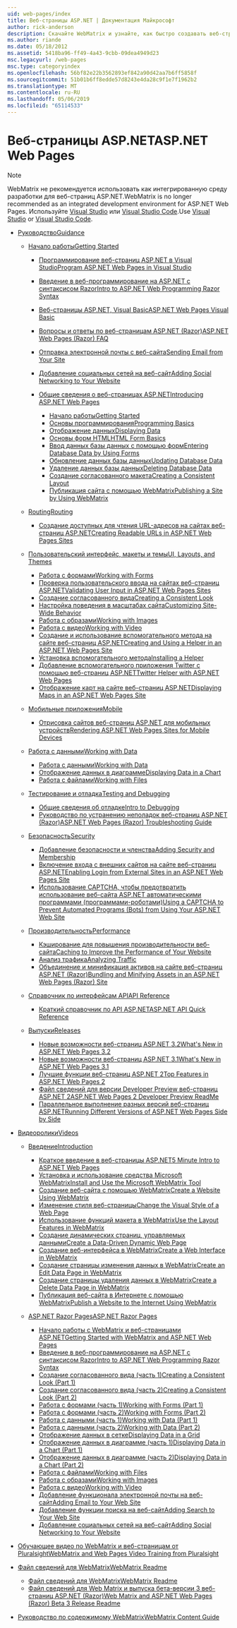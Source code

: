 ```yaml
---
uid: web-pages/index
title: Веб-страницы ASP.NET | Документация Майкрософт
author: rick-anderson
description: Скачайте WebMatrix и узнайте, как быстро создавать веб-страниц в простой способ объединения серверного кода с HTML.
ms.author: riande
ms.date: 05/18/2012
ms.assetid: 5418ba96-ff49-4a43-9cbb-09dea4949d23
msc.legacyurl: /web-pages
msc.type: categoryindex
ms.openlocfilehash: 56bf82e22b3562893ef842a90d42aa7b6ff5858f
ms.sourcegitcommit: 51b01b6ff8edde57d8243e4da28c9f1e7f1962b2
ms.translationtype: MT
ms.contentlocale: ru-RU
ms.lasthandoff: 05/06/2019
ms.locfileid: "65114533"
---
```

# <a name="aspnet-web-pages"></a><span data-ttu-id="aa256-103">Веб-страницы ASP.NET</span><span class="sxs-lookup"><span data-stu-id="aa256-103">ASP.NET Web Pages</span></span>

> [!NOTE] 
> <span data-ttu-id="aa256-104">WebMatrix не рекомендуется использовать как интегрированную среду разработки для веб-страниц ASP.NET.</span><span class="sxs-lookup"><span data-stu-id="aa256-104">WebMatrix is no longer recommended as an integrated development environment for ASP.NET Web Pages.</span></span> <span data-ttu-id="aa256-105">Используйте [Visual Studio](xref:aspnet/web-pages/overview/getting-started/program-asp-net-web-pages-in-visual-studio) или [Visual Studio Code](https://code.visualstudio.com/).</span><span class="sxs-lookup"><span data-stu-id="aa256-105">Use [Visual Studio](xref:aspnet/web-pages/overview/getting-started/program-asp-net-web-pages-in-visual-studio) or [Visual Studio Code](https://code.visualstudio.com/).</span></span>

- [<span data-ttu-id="aa256-106">Руководство</span><span class="sxs-lookup"><span data-stu-id="aa256-106">Guidance</span></span>](overview/index.md)

    - [<span data-ttu-id="aa256-107">Начало работы</span><span class="sxs-lookup"><span data-stu-id="aa256-107">Getting Started</span></span>](overview/getting-started/index.md)

        - [<span data-ttu-id="aa256-108">Программирование веб-страниц ASP.NET в Visual Studio</span><span class="sxs-lookup"><span data-stu-id="aa256-108">Program ASP.NET Web Pages in Visual Studio</span></span>](overview/getting-started/program-asp-net-web-pages-in-visual-studio.md)
        - [<span data-ttu-id="aa256-109">Введение в веб-программирование на ASP.NET с синтаксисом Razor</span><span class="sxs-lookup"><span data-stu-id="aa256-109">Intro to ASP.NET Web Programming Razor Syntax</span></span>](overview/getting-started/introducing-razor-syntax-c.md)
        - [<span data-ttu-id="aa256-110">Веб-страницы ASP.NET, Visual Basic</span><span class="sxs-lookup"><span data-stu-id="aa256-110">ASP.NET Web Pages Visual Basic</span></span>](overview/getting-started/introducing-razor-syntax-vb.md)
        - [<span data-ttu-id="aa256-111">Вопросы и ответы по веб-страницам ASP.NET (Razor)</span><span class="sxs-lookup"><span data-stu-id="aa256-111">ASP.NET Web Pages (Razor) FAQ</span></span>](overview/getting-started/aspnet-web-pages-razor-faq.md)
        - [<span data-ttu-id="aa256-112">Отправка электронной почты с веб-сайта</span><span class="sxs-lookup"><span data-stu-id="aa256-112">Sending Email from Your Site</span></span>](overview/getting-started/11-adding-email-to-your-web-site.md)
        - [<span data-ttu-id="aa256-113">Добавление социальных сетей на веб-сайт</span><span class="sxs-lookup"><span data-stu-id="aa256-113">Adding Social Networking to Your Website</span></span>](overview/getting-started/13-adding-social-networking-to-your-web-site.md)
        - [<span data-ttu-id="aa256-114">Общие сведения о веб-страницах ASP.NET</span><span class="sxs-lookup"><span data-stu-id="aa256-114">Introducing ASP.NET Web Pages</span></span>](overview/getting-started/introducing-aspnet-web-pages-2/index.md)

            - [<span data-ttu-id="aa256-115">Начало работы</span><span class="sxs-lookup"><span data-stu-id="aa256-115">Getting Started</span></span>](overview/getting-started/introducing-aspnet-web-pages-2/getting-started.md)
            - [<span data-ttu-id="aa256-116">Основы программирования</span><span class="sxs-lookup"><span data-stu-id="aa256-116">Programming Basics</span></span>](overview/getting-started/introducing-aspnet-web-pages-2/intro-to-web-pages-programming.md)
            - [<span data-ttu-id="aa256-117">Отображение данных</span><span class="sxs-lookup"><span data-stu-id="aa256-117">Displaying Data</span></span>](overview/getting-started/introducing-aspnet-web-pages-2/displaying-data.md)
            - [<span data-ttu-id="aa256-118">Основы форм HTML</span><span class="sxs-lookup"><span data-stu-id="aa256-118">HTML Form Basics</span></span>](overview/getting-started/introducing-aspnet-web-pages-2/form-basics.md)
            - [<span data-ttu-id="aa256-119">Ввод данных базы данных с помощью форм</span><span class="sxs-lookup"><span data-stu-id="aa256-119">Entering Database Data by Using Forms</span></span>](overview/getting-started/introducing-aspnet-web-pages-2/entering-data.md)
            - [<span data-ttu-id="aa256-120">Обновление данных базы данных</span><span class="sxs-lookup"><span data-stu-id="aa256-120">Updating Database Data</span></span>](overview/getting-started/introducing-aspnet-web-pages-2/updating-data.md)
            - [<span data-ttu-id="aa256-121">Удаление данных базы данных</span><span class="sxs-lookup"><span data-stu-id="aa256-121">Deleting Database Data</span></span>](overview/getting-started/introducing-aspnet-web-pages-2/deleting-data.md)
            - [<span data-ttu-id="aa256-122">Создание согласованного макета</span><span class="sxs-lookup"><span data-stu-id="aa256-122">Creating a Consistent Layout</span></span>](overview/getting-started/introducing-aspnet-web-pages-2/layouts.md)
            - [<span data-ttu-id="aa256-123">Публикация сайта с помощью WebMatrix</span><span class="sxs-lookup"><span data-stu-id="aa256-123">Publishing a Site by Using WebMatrix</span></span>](overview/getting-started/introducing-aspnet-web-pages-2/publishing.md)
    - [<span data-ttu-id="aa256-124">Routing</span><span class="sxs-lookup"><span data-stu-id="aa256-124">Routing</span></span>](overview/routing/index.md)

        - [<span data-ttu-id="aa256-125">Создание доступных для чтения URL-адресов на сайтах веб-страниц ASP.NET</span><span class="sxs-lookup"><span data-stu-id="aa256-125">Creating Readable URLs in ASP.NET Web Pages Sites</span></span>](overview/routing/creating-readable-urls-in-aspnet-web-pages-sites.md)
    - [<span data-ttu-id="aa256-126">Пользовательский интерфейс, макеты и темы</span><span class="sxs-lookup"><span data-stu-id="aa256-126">UI, Layouts, and Themes</span></span>](overview/ui-layouts-and-themes/index.md)

        - [<span data-ttu-id="aa256-127">Работа с формами</span><span class="sxs-lookup"><span data-stu-id="aa256-127">Working with Forms</span></span>](overview/ui-layouts-and-themes/4-working-with-forms.md)
        - [<span data-ttu-id="aa256-128">Проверка пользовательского ввода на сайтах веб-страниц ASP.NET</span><span class="sxs-lookup"><span data-stu-id="aa256-128">Validating User Input in ASP.NET Web Pages Sites</span></span>](overview/ui-layouts-and-themes/validating-user-input-in-aspnet-web-pages-sites.md)
        - [<span data-ttu-id="aa256-129">Создание согласованного вида</span><span class="sxs-lookup"><span data-stu-id="aa256-129">Creating a Consistent Look</span></span>](overview/ui-layouts-and-themes/3-creating-a-consistent-look.md)
        - [<span data-ttu-id="aa256-130">Настройка поведения в масштабах сайта</span><span class="sxs-lookup"><span data-stu-id="aa256-130">Customizing Site-Wide Behavior</span></span>](overview/ui-layouts-and-themes/18-customizing-site-wide-behavior.md)
        - [<span data-ttu-id="aa256-131">Работа с образами</span><span class="sxs-lookup"><span data-stu-id="aa256-131">Working with Images</span></span>](overview/ui-layouts-and-themes/9-working-with-images.md)
        - [<span data-ttu-id="aa256-132">Работа с видео</span><span class="sxs-lookup"><span data-stu-id="aa256-132">Working with Video</span></span>](overview/ui-layouts-and-themes/10-working-with-video.md)
        - [<span data-ttu-id="aa256-133">Создание и использование вспомогательного метода на сайте веб-страниц ASP.NET</span><span class="sxs-lookup"><span data-stu-id="aa256-133">Creating and Using a Helper in an ASP.NET Web Pages Site</span></span>](overview/ui-layouts-and-themes/creating-and-using-a-helper-in-an-aspnet-web-pages-site.md)
        - [<span data-ttu-id="aa256-134">Установка вспомогательного метода</span><span class="sxs-lookup"><span data-stu-id="aa256-134">Installing a Helper</span></span>](overview/ui-layouts-and-themes/installing-helpers.md)
        - [<span data-ttu-id="aa256-135">Добавление вспомогательного приложения Twitter с помощью веб-страниц ASP.NET</span><span class="sxs-lookup"><span data-stu-id="aa256-135">Twitter Helper with ASP.NET Web Pages</span></span>](overview/ui-layouts-and-themes/twitter-helper.md)
        - [<span data-ttu-id="aa256-136">Отображение карт на сайте веб-страниц ASP.NET</span><span class="sxs-lookup"><span data-stu-id="aa256-136">Displaying Maps in an ASP.NET Web Pages Site</span></span>](overview/ui-layouts-and-themes/displaying-maps-in-an-aspnet-web-pages-site.md)
    - [<span data-ttu-id="aa256-137">Мобильные приложения</span><span class="sxs-lookup"><span data-stu-id="aa256-137">Mobile</span></span>](overview/mobile/index.md)

        - [<span data-ttu-id="aa256-138">Отрисовка сайтов веб-страниц ASP.NET для мобильных устройств</span><span class="sxs-lookup"><span data-stu-id="aa256-138">Rendering ASP.NET Web Pages Sites for Mobile Devices</span></span>](overview/mobile/rendering-aspnet-web-pages-sites-for-mobile-devices.md)
    - [<span data-ttu-id="aa256-139">Работа с данными</span><span class="sxs-lookup"><span data-stu-id="aa256-139">Working with Data</span></span>](overview/data/index.md)

        - [<span data-ttu-id="aa256-140">Работа с данными</span><span class="sxs-lookup"><span data-stu-id="aa256-140">Working with Data</span></span>](overview/data/5-working-with-data.md)
        - [<span data-ttu-id="aa256-141">Отображение данных в диаграмме</span><span class="sxs-lookup"><span data-stu-id="aa256-141">Displaying Data in a Chart</span></span>](overview/data/7-displaying-data-in-a-chart.md)
        - [<span data-ttu-id="aa256-142">Работа с файлами</span><span class="sxs-lookup"><span data-stu-id="aa256-142">Working with Files</span></span>](overview/data/working-with-files.md)
    - [<span data-ttu-id="aa256-143">Тестирование и отладка</span><span class="sxs-lookup"><span data-stu-id="aa256-143">Testing and Debugging</span></span>](overview/testing-and-debugging/index.md)

        - [<span data-ttu-id="aa256-144">Общие сведения об отладке</span><span class="sxs-lookup"><span data-stu-id="aa256-144">Intro to Debugging</span></span>](overview/testing-and-debugging/introduction-to-debugging.md)
        - [<span data-ttu-id="aa256-145">Руководство по устранению неполадок веб-страниц ASP.NET (Razor)</span><span class="sxs-lookup"><span data-stu-id="aa256-145">ASP.NET Web Pages (Razor) Troubleshooting Guide</span></span>](overview/testing-and-debugging/aspnet-web-pages-razor-troubleshooting-guide.md)
    - [<span data-ttu-id="aa256-146">Безопасность</span><span class="sxs-lookup"><span data-stu-id="aa256-146">Security</span></span>](overview/security/index.md)

        - [<span data-ttu-id="aa256-147">Добавление безопасности и членства</span><span class="sxs-lookup"><span data-stu-id="aa256-147">Adding Security and Membership</span></span>](overview/security/16-adding-security-and-membership.md)
        - [<span data-ttu-id="aa256-148">Включение входа с внешних сайтов на сайте веб-страниц ASP.NET</span><span class="sxs-lookup"><span data-stu-id="aa256-148">Enabling Login from External Sites in an ASP.NET Web Pages Site</span></span>](overview/security/enabling-login-from-external-sites-in-an-aspnet-web-pages-site.md)
        - [<span data-ttu-id="aa256-149">Использование CAPTCHA, чтобы предотвратить использование веб-сайта ASP.NET автоматическими программами (программами-роботами)</span><span class="sxs-lookup"><span data-stu-id="aa256-149">Using a CAPTCHA to Prevent Automated Programs (Bots) from Using Your ASP.NET Web Site</span></span>](overview/security/using-a-catpcha-to-prevent-automated-programs-bots-from-using-your-aspnet-web-site.md)
    - [<span data-ttu-id="aa256-150">Производительность</span><span class="sxs-lookup"><span data-stu-id="aa256-150">Performance</span></span>](overview/performance-and-traffic/index.md)

        - [<span data-ttu-id="aa256-151">Кэширование для повышения производительности веб-сайта</span><span class="sxs-lookup"><span data-stu-id="aa256-151">Caching to Improve the Performance of Your Website</span></span>](overview/performance-and-traffic/15-caching-to-improve-the-performance-of-your-website.md)
        - [<span data-ttu-id="aa256-152">Анализ трафика</span><span class="sxs-lookup"><span data-stu-id="aa256-152">Analyzing Traffic</span></span>](overview/performance-and-traffic/14-analyzing-traffic.md)
        - [<span data-ttu-id="aa256-153">Объединение и минификация активов на сайте веб-страниц ASP.NET (Razor)</span><span class="sxs-lookup"><span data-stu-id="aa256-153">Bundling and Minifying Assets in an ASP.NET Web Pages (Razor) Site</span></span>](overview/performance-and-traffic/bundling-and-minifying-assets-in-an-aspnet-web-pages-razor-site.md)
    - [<span data-ttu-id="aa256-154">Справочник по интерфейсам API</span><span class="sxs-lookup"><span data-stu-id="aa256-154">API Reference</span></span>](overview/api-reference/index.md)

        - [<span data-ttu-id="aa256-155">Краткий справочник по API ASP.NET</span><span class="sxs-lookup"><span data-stu-id="aa256-155">ASP.NET API Quick Reference</span></span>](overview/api-reference/asp-net-web-pages-api-reference.md)
    - [<span data-ttu-id="aa256-156">Выпуски</span><span class="sxs-lookup"><span data-stu-id="aa256-156">Releases</span></span>](overview/releases/index.md)

        - [<span data-ttu-id="aa256-157">Новые возможности веб-страниц ASP.NET 3.2</span><span class="sxs-lookup"><span data-stu-id="aa256-157">What's New in ASP.NET Web Pages 3.2</span></span>](overview/releases/whats-new-in-aspnet-web-pages-32.md)
        - [<span data-ttu-id="aa256-158">Новые возможности веб-страниц ASP.NET 3.1</span><span class="sxs-lookup"><span data-stu-id="aa256-158">What's New in ASP.NET Web Pages 3.1</span></span>](overview/releases/whats-new-aspnet-web-pages-31.md)
        - [<span data-ttu-id="aa256-159">Лучшие функции веб-страниц ASP.NET 2</span><span class="sxs-lookup"><span data-stu-id="aa256-159">Top Features in ASP.NET Web Pages 2</span></span>](overview/releases/top-features-in-web-pages-2.md)
        - [<span data-ttu-id="aa256-160">Файл сведений для версии Developer Preview веб-страниц ASP.NET 2</span><span class="sxs-lookup"><span data-stu-id="aa256-160">ASP.NET Web Pages 2 Developer Preview ReadMe</span></span>](overview/releases/aspnet-web-pages-2-developer-preview-readme.md)
        - [<span data-ttu-id="aa256-161">Параллельное выполнение разных версий веб-страниц ASP.NET</span><span class="sxs-lookup"><span data-stu-id="aa256-161">Running Different Versions of ASP.NET Web Pages Side by Side</span></span>](overview/releases/running-v1-and-v2-sites-side-by-side.md)
- [<span data-ttu-id="aa256-162">Видеоролики</span><span class="sxs-lookup"><span data-stu-id="aa256-162">Videos</span></span>](videos/index.md)

    - [<span data-ttu-id="aa256-163">Введение</span><span class="sxs-lookup"><span data-stu-id="aa256-163">Introduction</span></span>](videos/introduction/index.md)

        - [<span data-ttu-id="aa256-164">Краткое введение в веб-страницы ASP.NET</span><span class="sxs-lookup"><span data-stu-id="aa256-164">5 Minute Intro to ASP.NET Web Pages</span></span>](videos/introduction/5-minute-introduction-to-aspnet-web-pages.md)
        - [<span data-ttu-id="aa256-165">Установка и использование средства Microsoft WebMatrix</span><span class="sxs-lookup"><span data-stu-id="aa256-165">Install and Use the Microsoft WebMatrix Tool</span></span>](videos/introduction/install-and-use-the-microsoft-webmatrix-tool.md)
        - [<span data-ttu-id="aa256-166">Создание веб-сайта с помощью WebMatrix</span><span class="sxs-lookup"><span data-stu-id="aa256-166">Create a Website Using WebMatrix</span></span>](videos/introduction/create-a-website-using-webmatrix.md)
        - [<span data-ttu-id="aa256-167">Изменение стиля веб-страницы</span><span class="sxs-lookup"><span data-stu-id="aa256-167">Change the Visual Style of a Web Page</span></span>](videos/introduction/change-the-visual-style-of-a-web-page.md)
        - [<span data-ttu-id="aa256-168">Использование функций макета в WebMatrix</span><span class="sxs-lookup"><span data-stu-id="aa256-168">Use the Layout Features in WebMatrix</span></span>](videos/introduction/use-the-layout-features-in-webmatrix.md)
        - [<span data-ttu-id="aa256-169">Создание динамических страниц, управляемых данными</span><span class="sxs-lookup"><span data-stu-id="aa256-169">Create a Data-Driven Dynamic Web Page</span></span>](videos/introduction/create-a-data-driven-dynamic-web-page.md)
        - [<span data-ttu-id="aa256-170">Создание веб-интерфейса в WebMatrix</span><span class="sxs-lookup"><span data-stu-id="aa256-170">Create a Web Interface in WebMatrix</span></span>](videos/introduction/create-a-web-interface-in-webmatrix.md)
        - [<span data-ttu-id="aa256-171">Создание страницы изменения данных в WebMatrix</span><span class="sxs-lookup"><span data-stu-id="aa256-171">Create an Edit Data Page in WebMatrix</span></span>](videos/introduction/create-an-edit-data-page-in-webmatrix.md)
        - [<span data-ttu-id="aa256-172">Создание страницы удаления данных в WebMatrix</span><span class="sxs-lookup"><span data-stu-id="aa256-172">Create a Delete Data Page in WebMatrix</span></span>](videos/introduction/create-a-delete-data-page-in-webmatrix.md)
        - [<span data-ttu-id="aa256-173">Публикация веб-сайта в Интернете с помощью WebMatrix</span><span class="sxs-lookup"><span data-stu-id="aa256-173">Publish a Website to the Internet Using WebMatrix</span></span>](videos/introduction/publish-a-website-to-the-internet-using-webmatrix.md)
    - [<span data-ttu-id="aa256-174">ASP.NET Razor Pages</span><span class="sxs-lookup"><span data-stu-id="aa256-174">ASP.NET Razor Pages</span></span>](videos/aspnet-razor-pages/index.md)

        - [<span data-ttu-id="aa256-175">Начало работы с WebMatrix и веб-страницами ASP.NET</span><span class="sxs-lookup"><span data-stu-id="aa256-175">Getting Started with WebMatrix and ASP.NET Web Pages</span></span>](videos/aspnet-razor-pages/getting-started-with-webmatrix-and-aspnet-web-pages.md)
        - [<span data-ttu-id="aa256-176">Введение в веб-программирование на ASP.NET с синтаксисом Razor</span><span class="sxs-lookup"><span data-stu-id="aa256-176">Intro to ASP.NET Web Programming Razor Syntax</span></span>](videos/aspnet-razor-pages/introduction-to-aspnet-web-programming-using-the-razor-syntax.md)
        - [<span data-ttu-id="aa256-177">Создание согласованного вида (часть 1)</span><span class="sxs-lookup"><span data-stu-id="aa256-177">Creating a Consistent Look (Part 1)</span></span>](videos/aspnet-razor-pages/creating-a-consistent-look-part-1.md)
        - [<span data-ttu-id="aa256-178">Создание согласованного вида (часть 2)</span><span class="sxs-lookup"><span data-stu-id="aa256-178">Creating a Consistent Look (Part 2)</span></span>](videos/aspnet-razor-pages/creating-a-consistent-look-part-2.md)
        - [<span data-ttu-id="aa256-179">Работа с формами (часть 1)</span><span class="sxs-lookup"><span data-stu-id="aa256-179">Working with Forms (Part 1)</span></span>](videos/aspnet-razor-pages/working-with-forms-part-1.md)
        - [<span data-ttu-id="aa256-180">Работа с формами (часть 2)</span><span class="sxs-lookup"><span data-stu-id="aa256-180">Working with Forms (Part 2)</span></span>](videos/aspnet-razor-pages/working-with-forms-part-2.md)
        - [<span data-ttu-id="aa256-181">Работа с данными (часть 1)</span><span class="sxs-lookup"><span data-stu-id="aa256-181">Working with Data (Part 1)</span></span>](videos/aspnet-razor-pages/working-with-data-part-1.md)
        - [<span data-ttu-id="aa256-182">Работа с данными (часть 2)</span><span class="sxs-lookup"><span data-stu-id="aa256-182">Working with Data (Part 2)</span></span>](videos/aspnet-razor-pages/working-with-data-part-2.md)
        - [<span data-ttu-id="aa256-183">Отображение данных в сетке</span><span class="sxs-lookup"><span data-stu-id="aa256-183">Displaying Data in a Grid</span></span>](videos/aspnet-razor-pages/displaying-data-in-a-grid.md)
        - [<span data-ttu-id="aa256-184">Отображение данных в диаграмме (часть 1)</span><span class="sxs-lookup"><span data-stu-id="aa256-184">Displaying Data in a Chart (Part 1)</span></span>](videos/aspnet-razor-pages/displaying-data-in-a-chart-part-1.md)
        - [<span data-ttu-id="aa256-185">Отображение данных в диаграмме (часть 2)</span><span class="sxs-lookup"><span data-stu-id="aa256-185">Displaying Data in a Chart (Part 2)</span></span>](videos/aspnet-razor-pages/displaying-data-in-a-chart-part-2.md)
        - [<span data-ttu-id="aa256-186">Работа с файлами</span><span class="sxs-lookup"><span data-stu-id="aa256-186">Working with Files</span></span>](videos/aspnet-razor-pages/working-with-files.md)
        - [<span data-ttu-id="aa256-187">Работа с образами</span><span class="sxs-lookup"><span data-stu-id="aa256-187">Working with Images</span></span>](videos/aspnet-razor-pages/working-with-images.md)
        - [<span data-ttu-id="aa256-188">Работа с видео</span><span class="sxs-lookup"><span data-stu-id="aa256-188">Working with Video</span></span>](videos/aspnet-razor-pages/working-with-video.md)
        - [<span data-ttu-id="aa256-189">Добавление функционала электронной почты на веб-сайт</span><span class="sxs-lookup"><span data-stu-id="aa256-189">Adding Email to Your Web Site</span></span>](videos/aspnet-razor-pages/adding-email-to-your-web-site.md)
        - [<span data-ttu-id="aa256-190">Добавление функции поиска на веб-сайт</span><span class="sxs-lookup"><span data-stu-id="aa256-190">Adding Search to Your Web Site</span></span>](videos/aspnet-razor-pages/adding-search-to-your-web-site.md)
        - [<span data-ttu-id="aa256-191">Добавление социальных сетей на веб-сайт</span><span class="sxs-lookup"><span data-stu-id="aa256-191">Adding Social Networking to Your Website</span></span>](videos/aspnet-razor-pages/adding-social-networking-to-your-website.md)
- [<span data-ttu-id="aa256-192">Обучающее видео по WebMatrix и веб-страницам от Pluralsight</span><span class="sxs-lookup"><span data-stu-id="aa256-192">WebMatrix and Web Pages Video Training from Pluralsight</span></span>](pluralsight.md)
- [<span data-ttu-id="aa256-193">Файл сведений для WebMatrix</span><span class="sxs-lookup"><span data-stu-id="aa256-193">WebMatrix Readme</span></span>](readme/index.md)

    - [<span data-ttu-id="aa256-194">Файл сведений для WebMatrix</span><span class="sxs-lookup"><span data-stu-id="aa256-194">WebMatrix Readme</span></span>](readme/overview.md)
    - [<span data-ttu-id="aa256-195">Файл сведений для Web Matrix и выпуска бета-версии 3 веб-страниц ASP.NET (Razor)</span><span class="sxs-lookup"><span data-stu-id="aa256-195">Web Matrix and ASP.NET Web Pages (Razor) Beta 3 Release Readme</span></span>](readme/beta3.md)
- [<span data-ttu-id="aa256-196">Руководство по содержимому WebMatrix</span><span class="sxs-lookup"><span data-stu-id="aa256-196">WebMatrix Content Guide</span></span>](content-guide.md)
